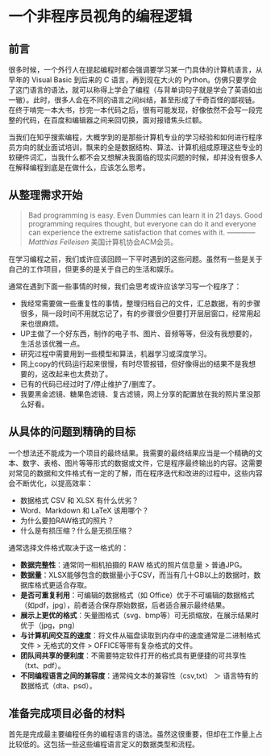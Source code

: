 # 一个非程序员视角的编程逻辑
## 前言
很多时候，一个外行人在提起编程时都会强调要学习某一门具体的计算机语言，从早年的 Visual Basic 到后来的 C 语言，再到现在大火的 Python。仿佛只要学会了这门语言的语法，就可以称得上学会了编程（与背单词句子就是学会了英语如出一辙）。此时，很多人会在不同的语言之间纠结，甚至形成了千奇百怪的鄙视链。在终于啃完一本大书，抄完一本代码之后，很有可能发现，好像依然不会写一段完整的代码，在百度和编辑器之间来回切换，面对报错焦头烂额。

当我们在知乎搜索编程，大概学到的是那些计算机专业的学习经验和如何进行程序员方向的就业面试培训，飘来的全是数据结构、算法、计算机组成原理这些专业的软硬件词汇，当我什么都不会又想解决我面临的现实问题的时候，却并没有很多人在解释编程到底是在做什么，应该怎么思考。
## 从整理需求开始

>Bad programming is easy. Even Dummies can learn it in 21 days. Good programming requires thought, but everyone can do it and everyone can experience the extreme satisfaction that comes with it.
>———— _Matthias Felleisen_               美国计算机协会ACM会员。


在学习编程之前，我们或许应该回顾一下平时遇到的这些问题。虽然有一些是关于自己的工作项目，但更多的是关于自己的生活和娱乐。

通常在遇到下面一些事情的时候，我们会思考或许应该学习写一个程序了：
* 我经常需要做一些重复性的事情，整理归档自己的文件，汇总数据，有的步骤很多，隔一段时间不用就忘记了，有的步骤很少但要打开层层窗口，经常用起来也很麻烦。
* UP主做了一个好东西，制作的电子书、图片、音频等等，但没有我想要的，生活总该优雅一点。
* 研究过程中需要用到一些模型和算法，机器学习或深度学习。
* 网上copy的代码运行起来很慢，有时尽管报错，但好像得出的结果不是我想要的，这改起来也太费劲了。
* 已有的代码已经过时了/停止维护了/删库了。
* 我要黑金滤镜、糖果色滤镜、复古滤镜，网上分享的配置放在我的照片里没那么好看。

## 从具体的问题到精确的目标
一个想法还不能成为一个项目的最终结果。我需要的最终结果应当是一个精确的文本、数字、表格、图片等等形式的数据或文件，它是程序最终输出的内容。这需要对常见的数据和文件格式有一定的了解，而在程序迭代和改进的过程中，这些内容会不断优化，以提高效率：
* 数据格式 CSV 和 XLSX 有什么优劣？
* Word、Markdown 和 LaTeX 该用哪个？
* 为什么要拍RAW格式的照片？
* 什么是有损压缩？什么是无损压缩？

通常选择文件格式取决于这一格式的：
* **数据完整性**：通常同一相机拍摄的 RAW 格式的照片信息量 > 普通JPG。
* **数据量**：XLSX能够包含的数据量小于CSV，而当有几十GB以上的数据时，数据库格式更适合存取。
* **是否可重复利用**：可编辑的数据格式（如 Office）优于不可编辑的数据格式（如pdf，jpg），前者适合保存原始数据，后者适合展示最终结果。
* **展示上更优的格式**：矢量图格式（svg、bmp等）可无损缩放，在展示结果时优于（jpg，png）
* **与计算机间交互的速度**：将文件从磁盘读取到内存中的速度通常是二进制格式文件 > 无格式的文件 > OFFICE等带有复杂格式的文件。
* **团队间共享的便利度**：不需要特定软件打开的格式具有更便捷的可共享性（txt、pdf）。
* **不同编程语言之间的兼容度**：通常纯文本的兼容性（csv,txt） ＞ 语言特有的数据格式（dta、psd）。

## 准备完成项目必备的材料

首先是完成最主要编程任务的编程语言的语法。虽然这很重要，但却在工作量上占比较低的。这包括一些这些编程语言定义的数据类型和流程。

